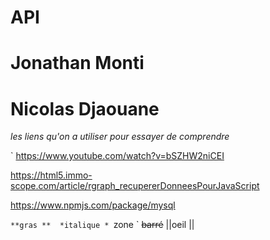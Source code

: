 # API

# Jonathan Monti

# Nicolas Djaouane
*les liens qu'on a utiliser pour essayer de comprendre*

`
https://www.youtube.com/watch?v=bSZHW2niCEI

https://html5.immo-scope.com/article/rgraph_recupererDonneesPourJavaScript

https://www.npmjs.com/package/mysql

`
**gras ** 
*italique * 
`zone ` 
~~barré~~ 
||oeil || 
